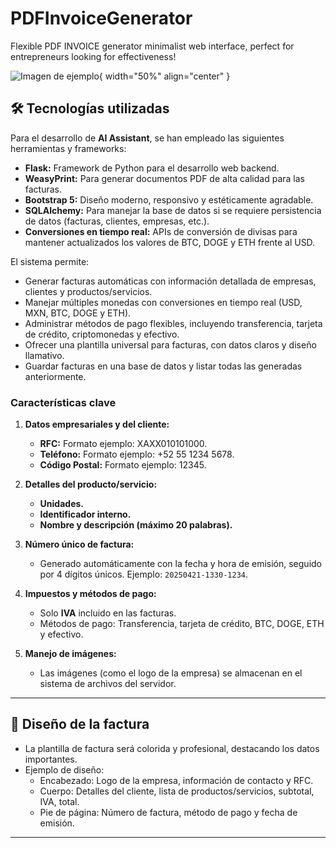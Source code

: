 # PDFInvoiceGenerator
Flexible PDF INVOICE generator minimalist web interface, perfect for entrepreneurs looking for effectiveness!

![Imagen de ejemplo](invoicePDFgeneratorimages/default-logo.png){ width="50%" align="center" }

## 🛠️ **Tecnologías utilizadas**

Para el desarrollo de **AI Assistant**, se han empleado las siguientes herramientas y frameworks:

- **Flask:** Framework de Python para el desarrollo web backend.
- **WeasyPrint:** Para generar documentos PDF de alta calidad para las facturas.
- **Bootstrap 5:** Diseño moderno, responsivo y estéticamente agradable.
- **SQLAlchemy:** Para manejar la base de datos si se requiere persistencia de datos (facturas, clientes, empresas, etc.).
- **Conversiones en tiempo real:** APIs de conversión de divisas para mantener actualizados los valores de BTC, DOGE y ETH frente al USD.

El sistema permite:
- Generar facturas automáticas con información detallada de empresas, clientes y productos/servicios.
- Manejar múltiples monedas con conversiones en tiempo real (USD, MXN, BTC, DOGE y ETH).
- Administrar métodos de pago flexibles, incluyendo transferencia, tarjeta de crédito, criptomonedas y efectivo.
- Ofrecer una plantilla universal para facturas, con datos claros y diseño llamativo.
- Guardar facturas en una base de datos y listar todas las generadas anteriormente.

### **Características clave**
1. **Datos empresariales y del cliente:**
   - **RFC:** Formato ejemplo: XAXX010101000.
   - **Teléfono:** Formato ejemplo: +52 55 1234 5678.
   - **Código Postal:** Formato ejemplo: 12345.

2. **Detalles del producto/servicio:**
   - **Unidades.**
   - **Identificador interno.**
   - **Nombre y descripción (máximo 20 palabras).**

3. **Número único de factura:**
   - Generado automáticamente con la fecha y hora de emisión, seguido por 4 dígitos únicos. Ejemplo: `20250421-1330-1234`.

4. **Impuestos y métodos de pago:**
   - Solo **IVA** incluido en las facturas.
   - Métodos de pago: Transferencia, tarjeta de crédito, BTC, DOGE, ETH y efectivo.

5. **Manejo de imágenes:**
   - Las imágenes (como el logo de la empresa) se almacenan en el sistema de archivos del servidor.

---

## 🎨 **Diseño de la factura**
- La plantilla de factura será colorida y profesional, destacando los datos importantes.
- Ejemplo de diseño:
  - Encabezado: Logo de la empresa, información de contacto y RFC.
  - Cuerpo: Detalles del cliente, lista de productos/servicios, subtotal, IVA, total.
  - Pie de página: Número de factura, método de pago y fecha de emisión.

---
